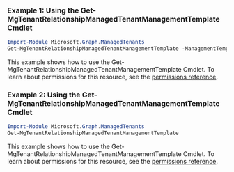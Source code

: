 ### Example 1: Using the Get-MgTenantRelationshipManagedTenantManagementTemplate Cmdlet
```powershell
Import-Module Microsoft.Graph.ManagedTenants
Get-MgTenantRelationshipManagedTenantManagementTemplate -ManagementTemplateId $managementTemplateId
```
This example shows how to use the Get-MgTenantRelationshipManagedTenantManagementTemplate Cmdlet.
To learn about permissions for this resource, see the [permissions reference](/graph/permissions-reference).
### Example 2: Using the Get-MgTenantRelationshipManagedTenantManagementTemplate Cmdlet
```powershell
Import-Module Microsoft.Graph.ManagedTenants
Get-MgTenantRelationshipManagedTenantManagementTemplate
```
This example shows how to use the Get-MgTenantRelationshipManagedTenantManagementTemplate Cmdlet.
To learn about permissions for this resource, see the [permissions reference](/graph/permissions-reference).
